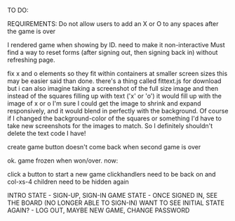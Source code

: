 TO DO:

  REQUIREMENTS:
  Do not allow users to add an X or O to any spaces after the game is over


  I rendered game when showing by ID. need to make it non-interactive
Must find a way to reset forms (after signing out, then signing back in) without refreshing page.


fix x and o elements so they fit within containers at smaller screen sizes
  this may be easier said than done. there's a thing called fittext.js for download
  but i can also imagine taking a screenshot of the full size image and then instead
  of the squares filling up with text ('x' or 'o') it would fill up with the image of x or o
  I'm sure I could get the image to shrink and expand responsively, and it would blend in perfectly
  with the background. Of course if I changed the background-color of the squares or something I'd
  have to take new screenshots for the images to match. So I definitely shouldn't delete the text code I have!


create game button doesn't come back when second game is over

ok. game frozen when won/over. now:

click a button to start a new game
  clickhandlers need to be back on
  and col-xs-4 children need to be hidden again



INTRO STATE - SIGN-UP, SIGN-IN
GAME STATE - ONCE SIGNED IN, SEE THE BOARD (NO LONGER ABLE TO SIGN-IN)
WANT TO SEE INITIAL STATE AGAIN? - LOG OUT,
MAYBE NEW GAME, CHANGE PASSWORD
